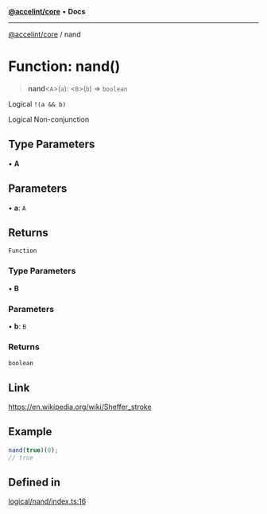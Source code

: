 [**@accelint/core**](../README.md) • **Docs**

***

[@accelint/core](../README.md) / nand

# Function: nand()

> **nand**\<`A`\>(`a`): \<`B`\>(`b`) => `boolean`

Logical `!(a && b)`

Logical Non-conjunction

## Type Parameters

• **A**

## Parameters

• **a**: `A`

## Returns

`Function`

### Type Parameters

• **B**

### Parameters

• **b**: `B`

### Returns

`boolean`

## Link

https://en.wikipedia.org/wiki/Sheffer_stroke

## Example

```ts
nand(true)(0);
// true
```

## Defined in

[logical/nand/index.ts:16](https://github.com/gohypergiant/standard-toolkit/blob/87ae5060c82d212b75a10cafb0030b08916e90f1/packages/core/src/logical/nand/index.ts#L16)
